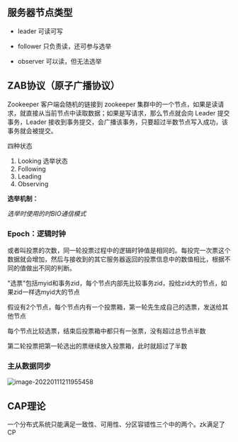 ## 服务器节点类型

- leader 可读可写

- follower 只负责读，还可参与选举

- observer 可以读，但无法选举

## ZAB协议（原子广播协议）

Zookeeper 客户端会随机的链接到 zookeeper 集群中的一个节点，如果是读请求，就直接从当前节点中读取数据；如果是写请求，那么节点就会向 Leader 提交事务，Leader 接收到事务提交，会广播该事务，只要超过半数节点写入成功，该事务就会被提交。

四种状态

1. Looking 选举状态
2. Following 
3. Leading
4. Observing

**选举机制：**

*选举时使用的时BIO通信模式*

### Epoch：逻辑时钟

或者叫投票的次数，同一轮投票过程中的逻辑时钟值是相同的。每投完一次票这个数据就会增加，然后与接收到的其它服务器返回的投票信息中的数值相比，根据不同的值做出不同的判断。

"选票"包括myid和事务zid，每个节点内部先比较事务zid，投给zid大的节点，如果zid一样选myid大的节点

假设有2个节点，每个节点内有一个投票箱，第一轮先生成自己的选票，发送给其他节点

每个节点比较选票，结束后投票箱中都只有一张票，没有超过总节点半数

第二轮投票把第一轮选出的票继续放入投票箱，此时就超过了半数

###  主从数据同步

![image-20220111211955458](E:\学习笔记\typora\img\image-20220111211955458.png)

## CAP理论

一个分布式系统只能满足一致性、可用性、分区容错性三个中的两个。zk满足了CP